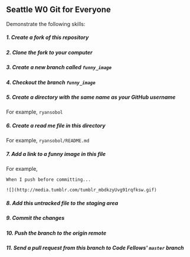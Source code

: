 Seattle W0 Git for Everyone
---------------------------

Demonstrate the following skills:

##### 1. Create a fork of this repository

##### 2. Clone the fork to your computer

##### 3. Create a new branch called `funny_image`

##### 4. Checkout the branch `funny_image`

##### 5. Create a directory with the same name as your GitHub username

For example, `ryansobol`

##### 6. Create a read me file in this directory

For example, `ryansobol/README.md`

##### 7. Add a link to a funny image in this file

For example,

```
When I push before committing...

![](http://media.tumblr.com/tumblr_mbdkzyUvg91rqfksw.gif)
```

##### 8. Add this untracked file to the staging area

##### 9. Commit the changes

##### 10. Push the branch to the origin remote

##### 11. Send a pull request from this branch to Code Fellows' `master` branch
